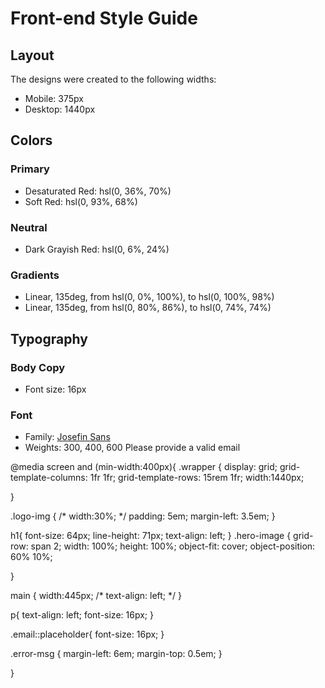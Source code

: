 # Front-end Style Guide

## Layout

The designs were created to the following widths:

- Mobile: 375px
- Desktop: 1440px

## Colors

### Primary

- Desaturated Red: hsl(0, 36%, 70%)
- Soft Red: hsl(0, 93%, 68%)

### Neutral

- Dark Grayish Red: hsl(0, 6%, 24%)

### Gradients

- Linear, 135deg, from hsl(0, 0%, 100%), to hsl(0, 100%, 98%)
- Linear, 135deg, from hsl(0, 80%, 86%), to hsl(0, 74%, 74%)

## Typography

### Body Copy

- Font size: 16px

### Font

- Family: [Josefin Sans](https://fonts.google.com/specimen/Josefin+Sans)
- Weights: 300, 400, 600
Please provide a valid email

@media screen and (min-width:400px){
 .wrapper {
     display: grid;
     grid-template-columns: 1fr 1fr;
     grid-template-rows: 15rem 1fr;
     width:1440px;
     
 }

 .logo-img {
     /* width:30%; */
     padding: 5em;
     margin-left: 3.5em;
 }

 h1{
     font-size: 64px;
     line-height: 71px;
     text-align: left;
 }
 .hero-image {
     grid-row: span 2;
     width: 100%;
     height: 100%;
     object-fit: cover;
    object-position: 60% 10%;
     
  
 }

 main {
     width:445px;
     /* text-align: left; */
 }

 p{
     text-align: left;
     font-size: 16px;
 }

 
 

 .email::placeholder{
     font-size: 16px;
 }

 .error-msg {
     margin-left: 6em;
     margin-top: 0.5em;
 }

 
 



 }
